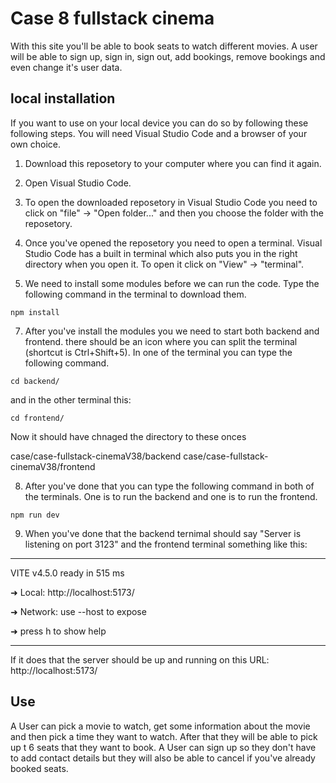 # Case 8 fullstack cinema

With this site you'll be able to book seats to watch different movies. A user will be able to sign up, sign in, sign out, add bookings, remove bookings and even change it's user data. 

## local installation

If you want to use on your local device you can do so by following these following steps. You will need Visual Studio Code and a browser of your own choice.

1. Download this reposetory to your computer where you can find it again.
2. Open Visual Studio Code.
3. To open the downloaded reposetory in Visual Studio Code you need to click on "file" -> "Open folder..." and then you choose the folder with the reposetory.
4. Once you've opened the reposetory you need to open a terminal. Visual Studio Code has a built in terminal which also puts you in the right directory when you open it. To open it click on "View" -> "terminal".

5. We need to install some modules before we can run the code. Type the following command in the terminal to download them.

```
npm install
```

7. After you've install the modules you we need to start both backend and frontend. there should be an icon where you can split the terminal (shortcut is Ctrl+Shift+5). In one of the terminal you can type the following command.

```
cd backend/
```

and in the other terminal this:

```
cd frontend/
```
Now it should have chnaged the directory to these onces

case/case-fullstack-cinemaV38/backend
case/case-fullstack-cinemaV38/frontend

8. After you've done that you can type the following command in both of the terminals. One is to run the backend and one is to run the frontend.

```
npm run dev
```
9. When you've done that the backend ternimal should say "Server is listening on port 3123" and the frontend terminal something like this:

---

VITE v4.5.0  ready in 515 ms

  ➜  Local:   http://localhost:5173/

  ➜  Network: use --host to expose

  ➜  press h to show help

---

If it does that the server should be up and running on this URL: http://localhost:5173/


## Use

A User can pick a movie to watch, get some information about the movie and then pick a time they want to watch. After that they will be able to pick up t 6 seats that they want to book. A User can sign up so they don't have to add contact details but they will also be able to cancel if you've already booked seats.



